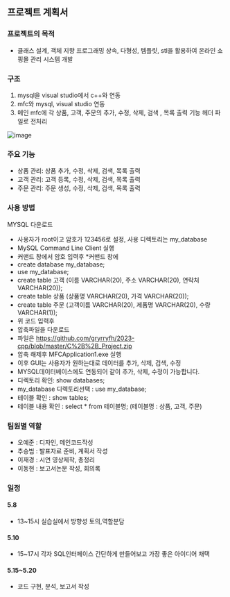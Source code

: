 ## 프로젝트 계획서

### 프로젝트의 목적
* 클래스 설계, 객체 지향 프로그래밍 상속, 다형성, 템플릿, stl을 활용하여 온라인 쇼핑몰 관리 시스템 개발

### 구조
1. mysql을 visual studio에서 c++와 연동
2. mfc와 mysql, visual studio 연동
3. 메인 mfc에 각 상품, 고객, 주문의  추가, 수정, 삭제, 검색 , 목록 출력 기능 헤더 파일로 전처리

![image](https://github.com/gryrryfh/2023-cpp/assets/50912987/5d1c9846-0588-47bb-a091-a6dc229d82ee)

### 주요 기능
* 상품 관리: 상품 추가, 수정, 삭제, 검색, 목록 출력
* 고객 관리: 고객 등록, 수정, 삭제, 검색, 목록 출력
* 주문 관리: 주문 생성, 수정, 삭제, 검색, 목록 출력

### 사용 방법
MYSQL 다운로드
* 사용자가 root이고 암호가 123456로 설정,  사용 디렉토리는 my_database
* MySQL Command Line Client 실행
* 커맨드 창에서 암호 입력후 
*커맨드 창에 
* create database my_database;
* use my_database;
* create table 고객 (이름 VARCHAR(20), 주소 VARCHAR(20), 연락처 VARCHAR(20));
* create table 상품 (상품명 VARCHAR(20), 가격 VARCHAR(20));
* create table 주문 (고객이름 VARCHAR(20), 제품명 VARCHAR(20), 수량 VARCHAR(1));
* 위 코드 입력후
* 압축파일을 다운로드
* 파일은 https://github.com/gryrryfh/2023-cpp/blob/master/C%2B%2B_Project.zip
* 압축 해제후 MFCApplication1.exe 실행
* 이후 GUI는 사용자가 원하는대로 데이터를 추가, 삭제, 검색, 수정
* MYSQL데이터베이스에도 연동되어 같이 추가, 삭제, 수정이 가능합니다.
* 디렉토리 확인: show databases;
* my_database 디렉토리선택 : use my_database;
* 테이블 확인 : show tables;
* 테이블 내용 확인 : select * from 테이블명; (테이블명 : 상품, 고객, 주문)

### 팀원별 역할
* 오예준 : 디자인, 메인코드작성
* 추승범 : 발표자료 준비, 계획서 작성
* 이재경 : 시연 영상제작, 총정리
* 이동현 : 보고서논문 작성, 회의록


### 일정

#### 5.8
* 13~15시 실습실에서 방향성 토의,역할분담
#### 5.10
* 15~17시 각자 SQL인터페이스 간단하게 만들어보고 가장 좋은 아이디어 채택
#### 5.15~5.20
* 코드 구현, 분석, 보고서 작성
